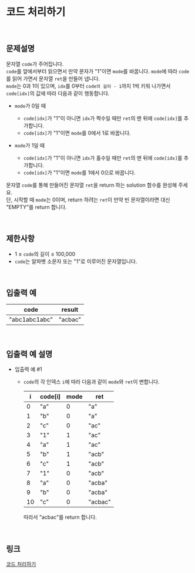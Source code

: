 # 코드 처리하기

<br>

## 문제설명
문자열 `code`가 주어집니다.<br>
`code`를 앞에서부터 읽으면서 만약 문자가 "1"이면 `mode`를 바꿉니다. `mode`에 따라 `code`를 읽어 가면서 문자열 `ret`을 만들어 냅니다.<br>
`mode`는 0과 1이 있으며, `idx`를 0부터 `code의 길이 - 1`까지 1씩 키워 나가면서 `code[idx]`의 값에 따라 다음과 같이 행동합니다.

- `mode`가 0일 때
    - `code[idx]`가 "1"이 아니면 `idx`가 짝수일 때만 `ret`의 맨 뒤에 `code[idx]`를 추가합니다.
    - `code[idx]`가 "1"이면 `mode`를 0에서 1로 바꿉니다.

- `mode`가 1일 때
    - `code[idx]`가 "1"이 아니면 `idx`가 홀수일 때만 `ret`의 맨 뒤에 `code[idx]`를 추가합니다.
    - `code[idx]`가 "1"이면 `mode`를 1에서 0으로 바꿉니다.

문자열 `code`를 통해 만들어진 문자열 `ret`을 return 하는 solution 함수를 완성해 주세요.<br>
단, 시작할 때 `mode`는 0이며, return 하려는 `ret`이 만약 빈 문자열이라면 대신 "EMPTY"를 return 합니다.

<br>

## 제한사항
- 1 ≤ `code`의 길이 ≤ 100,000
- `code`는 알파벳 소문자 또는 "1"로 이루어진 문자열입니다.

<br>

## 입출력 예
| code | result |
|---|---|
| "abc1abc1abc" | "acbac" |

<br>

## 입출력 예 설명
- 입출력 예 #1
    - `code`의 각 인덱스 `i`에 따라 다음과 같이 `mode`와 `ret`이 변합니다.

        | i | code[i] | mode | ret |
        |---|---|---|---|
        | 0 | "a" | 0 | "a" |
        | 1 | "b" | 0 | "a" |
        | 2 | "c" | 0 | "ac" |
        | 3 | "1" | 1 | "ac" |
        | 4 | "a" | 1 | "ac" |
        | 5 | "b" | 1 | "acb" |
        | 6 | "c" | 1 | "acb" |
        | 7 | "1" | 0 | "acb" |
        | 8 | "a" | 0 | "acba" |
        | 9 | "b" | 0 | "acba" |
        | 10 | "c" | 0 | "acbac" |

        따라서 "acbac"를 return 합니다.

<br>

## 링크
[코드 처리하기](https://school.programmers.co.kr/learn/courses/30/lessons/181932)

